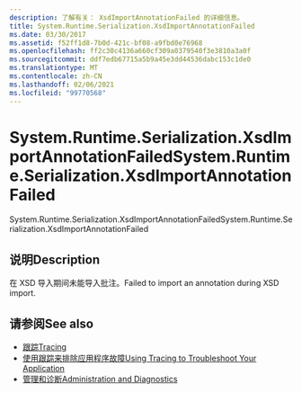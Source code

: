 ```yaml
---
description: 了解有关： XsdImportAnnotationFailed 的详细信息。
title: System.Runtime.Serialization.XsdImportAnnotationFailed
ms.date: 03/30/2017
ms.assetid: f52ff1d8-7b0d-421c-bf08-a9fbd0e76968
ms.openlocfilehash: ff2c30c4136a660cf309a0379540f3e3810a3a0f
ms.sourcegitcommit: ddf7edb67715a5b9a45e3dd44536dabc153c1de0
ms.translationtype: MT
ms.contentlocale: zh-CN
ms.lasthandoff: 02/06/2021
ms.locfileid: "99770568"
---
```

# <a name="systemruntimeserializationxsdimportannotationfailed"></a><span data-ttu-id="55d3a-103">System.Runtime.Serialization.XsdImportAnnotationFailed</span><span class="sxs-lookup"><span data-stu-id="55d3a-103">System.Runtime.Serialization.XsdImportAnnotationFailed</span></span>

<span data-ttu-id="55d3a-104">System.Runtime.Serialization.XsdImportAnnotationFailed</span><span class="sxs-lookup"><span data-stu-id="55d3a-104">System.Runtime.Serialization.XsdImportAnnotationFailed</span></span>  
  
## <a name="description"></a><span data-ttu-id="55d3a-105">说明</span><span class="sxs-lookup"><span data-stu-id="55d3a-105">Description</span></span>  

 <span data-ttu-id="55d3a-106">在 XSD 导入期间未能导入批注。</span><span class="sxs-lookup"><span data-stu-id="55d3a-106">Failed to import an annotation during XSD import.</span></span>  
  
## <a name="see-also"></a><span data-ttu-id="55d3a-107">请参阅</span><span class="sxs-lookup"><span data-stu-id="55d3a-107">See also</span></span>

- [<span data-ttu-id="55d3a-108">跟踪</span><span class="sxs-lookup"><span data-stu-id="55d3a-108">Tracing</span></span>](index.md)
- [<span data-ttu-id="55d3a-109">使用跟踪来排除应用程序故障</span><span class="sxs-lookup"><span data-stu-id="55d3a-109">Using Tracing to Troubleshoot Your Application</span></span>](using-tracing-to-troubleshoot-your-application.md)
- [<span data-ttu-id="55d3a-110">管理和诊断</span><span class="sxs-lookup"><span data-stu-id="55d3a-110">Administration and Diagnostics</span></span>](../index.md)
